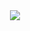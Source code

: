 <div align="center"> <img src="https://github-readme-stats.vercel.app/api?username=xing403&show_icons=true&theme=tokyonight" /> </div>

